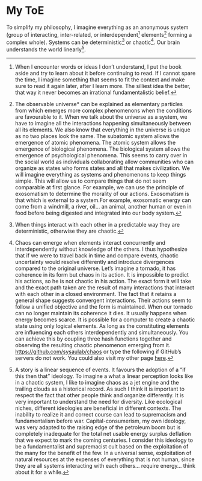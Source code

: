 # My ToE

To simplify my philosophy, I imagine everything as an anonymous system (group of interacting, inter-related, or interdependent[^1] elements[^2] forming a complex whole). Systems can be deterministic[^3] or chaotic[^4]. Our brain understands the world linearly[^5].

[^1]: When I encounter words or ideas I don’t understand, I put the book aside and try to learn about it before continuing to read. If I cannot spare the time, I imagine something that seems to fit the context and make sure to read it again later, after I learn more. The silliest idea the better, that way it never becomes an irrational fundamentalistic belief.

[^2]: The observable universe* can be explained as elementary particles from which emerges more complex phenomenons when the conditions are favourable to it. When we talk about the universe as a system, we have to imagine all the interactions happening simultaneously between all its elements. We also know that everything in the universe is unique as no two places look the same. The subatomic system allows the emergence of atomic phenomena. The atomic system allows the emergence of biological phenomena. The biological system allows the emergence of psychological phenomena. This seems to carry over in the social world as individuals collaborating allow communities who can organize as states who forms states and all that makes civilization. We will imagine everything as systems and phenomenons to keep things simple. This will allow us to compare things that do not seem comparable at first glance. For example, we can use the principle of exosomatism to determine the morality of our actions. Exosomatism is that which is external to a system.For example, exosomatic energy can come from a windmill, a river, oil… an animal, another human or even in food before being digested and integrated into our body system.

[^3]: When things interact with each other in a predictable way they are deterministic, otherwise they are chaotic.

[^4]: Chaos can emerge when elements interact concurrently and interdependently without knowledge of the others. I thus hypothesize that if we were to travel back in time and compare events, chaotic uncertainty would resolve differently and introduce divergences compared to the original universe. Let’s imagine a tornado, it has coherence in its form but chaos in its action. It is impossible to predict his actions, so he is not chaotic in his action. The exact form it will take and the exact path taken are the result of many interactions that interact with each other in a closed environment. The fact that it retains a general shape suggests convergent interactions. Their actions seem to follow a unified objective and the form is maintained. When our tornado can no longer maintain its coherence it dies. It usually happens when energy becomes scarce. It is possible for a computer to create a chaotic state using only logical elements. As long as the constituting elements are influencing each others interdependently and simultaneously. You can achieve this by coupling three hash functions together and observing the resulting chaotic phenomenon emerging from it. https://github.com/sysaulab/chaos or type the following if GitHub’s servers do not work. You could also visit my other page [here](https://sysau.art/synthetic-chaos/).

[^5]: A story is a linear sequence of events. It favours the adoption of a “if this then that” ideology. To imagine a what a linear perception looks like in a chaotic system, I like to imagine chaos as a jet engine and the trailing clouds as a historical record. As such I think it is important to respect the fact that other people think and organize differently. It is very important to understand the need for diversity. Like ecological niches, different ideologies are beneficial in different contexts.  The inability to realize it and correct course can lead to supremacism and fundamentalism before war. Capital-consumerism, my own ideology, was very adapted to the raising edge of the petroleum boom but is completely inadequate for the total net usable energy surplus deflation that we expect to mark the coming centuries. I consider this ideology to be a fundamentalist and supremacist cult based on the exploitation of the many for the benefit of the few. In a universal sense, exploitation of natural resources at the expenses of everything that is not human, since they are all systems interacting with each others… require energy… think about it for a while.
